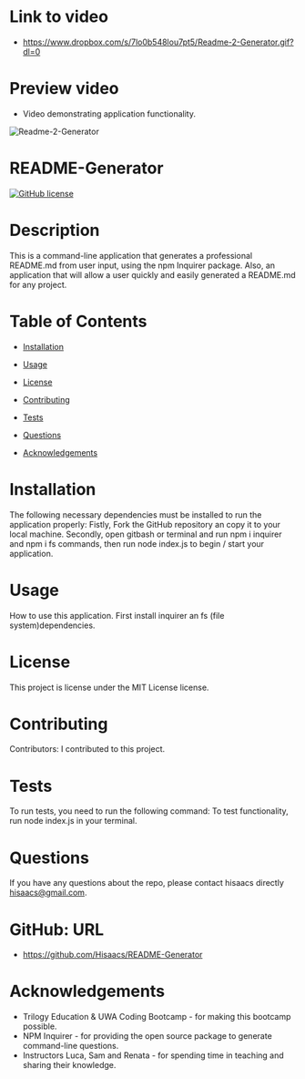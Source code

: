 
# Link to video

* https://www.dropbox.com/s/7lo0b548lou7pt5/Readme-2-Generator.gif?dl=0

# Preview video

* Video demonstrating application functionality.

![Readme-2-Generator](https://user-images.githubusercontent.com/19741669/105566906-994f6a80-5d69-11eb-9cea-ce2559b70058.gif)

# README-Generator
[![GitHub license](https://img.shields.io/badge/license-MIT-blue.svg)](https://github.com/hisaacs/README-Generator)

# Description

This is a command-line application that generates a professional README.md from user input, using the npm Inquirer package. Also, an application that will allow a user quickly and easily generated a README.md for any project.

# Table of Contents 

* [Installation](#installation)

* [Usage](#usage)

* [License](#license)

* [Contributing](#contributing)

* [Tests](#tests)

* [Questions](#questions)

* [Acknowledgements](#acknowledgements)

# Installation

The following necessary dependencies must be installed to run the application properly: Fistly, Fork the GitHub repository an copy it to your local machine. Secondly, open gitbash or terminal and run npm i inquirer and npm i fs commands, then run node index.js to begin / start your application.

# Usage

How to use this application. First install inquirer an fs (file system)dependencies.

# License

This project is license under the MIT License license.

# Contributing

​Contributors: I contributed to this project.

# Tests

To run tests, you need to run the following command: To test functionality, run node index.js in your terminal.

# Questions

If you have any questions about the repo, please contact hisaacs directly hisaacs@gmail.com.

# GitHub: URL
* https://github.com/Hisaacs/README-Generator

# Acknowledgements

* Trilogy Education & UWA Coding Bootcamp - for making this bootcamp possible.
* NPM Inquirer - for providing the open source package to generate command-line questions.  
* Instructors Luca, Sam and Renata - for spending time in teaching and sharing their knowledge.

